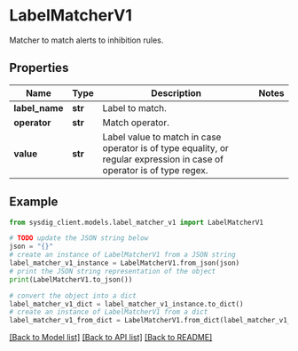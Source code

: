 # LabelMatcherV1

Matcher to match alerts to inhibition rules.

## Properties

Name | Type | Description | Notes
------------ | ------------- | ------------- | -------------
**label_name** | **str** | Label to match. | 
**operator** | **str** | Match operator. | 
**value** | **str** | Label value to match in case operator is of type equality, or regular expression in case of operator is of type regex. | 

## Example

```python
from sysdig_client.models.label_matcher_v1 import LabelMatcherV1

# TODO update the JSON string below
json = "{}"
# create an instance of LabelMatcherV1 from a JSON string
label_matcher_v1_instance = LabelMatcherV1.from_json(json)
# print the JSON string representation of the object
print(LabelMatcherV1.to_json())

# convert the object into a dict
label_matcher_v1_dict = label_matcher_v1_instance.to_dict()
# create an instance of LabelMatcherV1 from a dict
label_matcher_v1_from_dict = LabelMatcherV1.from_dict(label_matcher_v1_dict)
```
[[Back to Model list]](../README.md#documentation-for-models) [[Back to API list]](../README.md#documentation-for-api-endpoints) [[Back to README]](../README.md)


